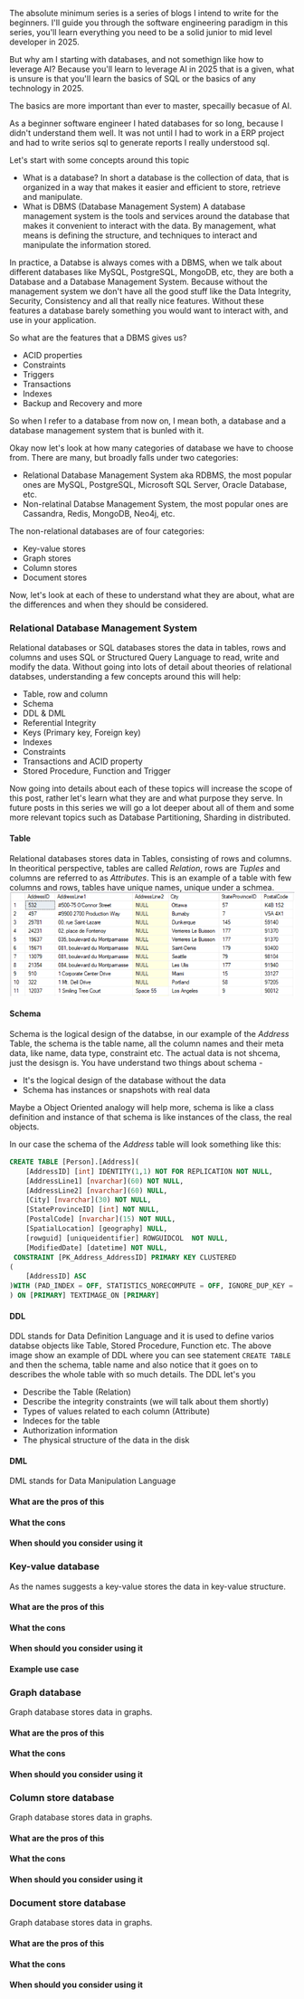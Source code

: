 The absolute minimum series is a series of blogs I intend to write for the beginners. I'll guide you through the software engineering paradigm in this series, you'll learn everything you need to be a solid junior to mid level developer in 2025.


But why am I starting with databases, and not somethign like how to leverage AI? Because you'll learn to leverage AI in 2025 that is a given, what is unsure is that you'll learn the basics of SQL or the basics of any technology in 2025.

The basics are more important than ever to master, specailly becasue of AI.

As a beginner software engineer I hated databases for so long, because I didn't understand them well.
It was not until I had to work in a ERP project and had to write serios sql to generate reports I really understood sql.


Let's start with some concepts around this topic

- What is a database?
In short a database is the collection of data, that is organized in a way that makes it easier and efficient to store, retrieve and manipulate.
- What is DBMS (Database Management System)
A database management system is the tools and services around the database that makes it convenient to interact with the data. 
By management, what means is defining the structure, and techniques to interact and manipulate the information stored.


In practice, a Databse is always comes with a DBMS, when we talk about different databases like MySQL, PostgreSQL, MongoDB,
etc, they are both a Database and a Database Management System. Because without the management system we don't have all the
good stuff like the Data Integrity, Security, Consistency and all that really nice features. Without these features a database barely something
you would want to interact with, and use in your application.

So what are the features that a DBMS gives us?
- ACID properties
- Constraints
- Triggers
- Transactions
- Indexes
- Backup and Recovery and more

So when I refer to a database from now on, I mean both, a database and a database management system that is bunled with it.

Okay now let's look at how many categories of database we have to choose from. There are many, but broadly falls under
two categories:
- Relational Database Management System aka RDBMS, the most popular ones are MySQL, PostgreSQL, Microsoft SQL Server, Oracle Database, etc.
- Non-relatinal Databse Management System, the most popular ones are Cassandra, Redis, MongoDB, Neo4j, etc.

The non-relational databases are of four categories:
- Key-value stores  
- Graph stores
- Column stores
- Document stores

Now, let's look at each of these to understand what they are about, what are the differences and when they should be considered.

### Relational Database Management System
Relational databases or SQL databases stores the data in tables, rows and columns and uses SQL or Structured Query Language to read, write and modify the data.
Without going into lots of detail about theories of relational databses, understanding a few concepts around this will help:
- Table, row and column
- Schema
- DDL & DML
- Referential Integrity
- Keys (Primary key, Foreign key)
- Indexes
- Constraints
- Transactions and ACID property
- Stored Procedure, Function and Trigger

Now going into details about each of these topics will increase the scope of this post, rather let's learn what they are and what purpose they serve.
In future posts in this series we will go a lot deeper about all of them and some more relevant topics such as Database Partitioning, Sharding in distributed.

#### Table
Relational databases stores data in Tables, consisting of rows and columns. In theoritical perspective, tables are called *Relation*, rows are *Tuples* and columns are referred to as *Attributes*. This is an example of a table with few columns and rows, tables have unique names, unique under a schmea.
 ![alt text](/assets/images/posts/a-table.png)


#### Schema
Schema is the logical design of the databse, in our example of the *Address* Table, the schema is the table name, all the column names and their meta data, like name, data type, constraint etc. The actual data is not shcema, just the desisgn is.
You have understand two things about schema -
- It's the logical design of the database without the data
- Schema has instances or snapshots with real data

Maybe a Object Oriented analogy will help more, schema is like a class definition and instance of that schema is like instances of the class, the real objects.

In our case the schema of the *Address* table will look something like this:
<!-- ![alt text](/assets/images/posts/table-schema.png) -->
```sql
CREATE TABLE [Person].[Address](
	[AddressID] [int] IDENTITY(1,1) NOT FOR REPLICATION NOT NULL,
	[AddressLine1] [nvarchar](60) NOT NULL,
	[AddressLine2] [nvarchar](60) NULL,
	[City] [nvarchar](30) NOT NULL,
	[StateProvinceID] [int] NOT NULL,
	[PostalCode] [nvarchar](15) NOT NULL,
	[SpatialLocation] [geography] NULL,
	[rowguid] [uniqueidentifier] ROWGUIDCOL  NOT NULL,
	[ModifiedDate] [datetime] NOT NULL,
 CONSTRAINT [PK_Address_AddressID] PRIMARY KEY CLUSTERED 
(
	[AddressID] ASC
)WITH (PAD_INDEX = OFF, STATISTICS_NORECOMPUTE = OFF, IGNORE_DUP_KEY = OFF, ALLOW_ROW_LOCKS = ON, ALLOW_PAGE_LOCKS = ON, OPTIMIZE_FOR_SEQUENTIAL_KEY = OFF) ON [PRIMARY]
) ON [PRIMARY] TEXTIMAGE_ON [PRIMARY]
```

#### DDL
DDL stands for Data Definition Language and it is used to define varios databse objects like Table, Stored Procedure, Function etc. The above image show an example of DDL where you can see statement `CREATE TABLE` and then the schema, table name and also notice that it goes on to describes the whole table with so much details. The DDL let's you 
- Describe the Table (Relation)
- Describe the integrity constraints (we will talk about them shortly)
- Types of values related to each column (Attribute)
- Indeces for the table
- Authorization information
- The physical structure of the data in the disk

#### DML
DML stands for Data Manipulation Language
#### What are the pros of this
#### What the cons
#### When should you consider using it



### Key-value database
As the names suggests a key-value stores the data in key-value structure. 
#### What are the pros of this
#### What the cons
#### When should you consider using it
#### Example use case

### Graph database
Graph database stores data in graphs.
#### What are the pros of this
#### What the cons
#### When should you consider using it

### Column store database
Graph database stores data in graphs.
#### What are the pros of this
#### What the cons
#### When should you consider using it


### Document store database
Graph database stores data in graphs.
#### What are the pros of this
#### What the cons
#### When should you consider using it
